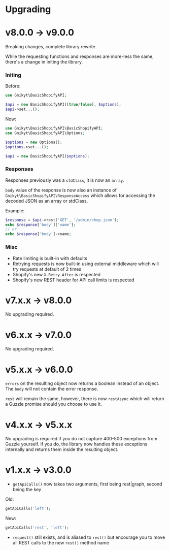 # Upgrading

# v8.0.0 -> v9.0.0

Breaking changes, complete library rewrite.

While the requesting functions and responses are more-less the same, there's a change in initing the library.

### Initing

Before:

```php
use Gnikyt\BasicShopifyAPI;

$api = new BasicShopifyAPI([true/false], $options);
$api->set...();
```

Now:

```php
use Gnikyt\BasicShopifyAPI\BasicShopifyAPI;
use Gnikyt\BasicShopifyAPI\Options;

$options = new Options();
$options->set...();

$api = new BasicShopifyAPI($options);
```

### Responses

Responses previously was a `stdClass`, it is now an `array`.

`body` value of the response is now also an instance of `Gnikyt\BasicShopifyAPI\ResponseAccess` which allows for accessing the decoded JSON as an array or stdClass.

Example:

```php
$response = $api->rest('GET', '/admin/shop.json');
echo $response['body']['name'];
// or
echo $response['body']->name;
```

### Misc

- Rate limiting is built-in with defaults
- Retrying requests is now built-in using external middleware which will try requests at default of 2 times
- Shopify's new `X-Retry-After` is respected
- Shopify's new REST header for API call limits is respected

# v7.x.x -> v8.0.0

No upgrading required.

# v6.x.x -> v7.0.0

No upgrading required.

# v5.x.x -> v6.0.0

`errors` on the resulting object now returns a boolean instead of an object. The `body` will not contain the error response.

`rest` will remain the same, however, there is now `restAsync` which will return a Guzzle promise should you choose to use it.

# v4.x.x -> v5.x.x

No upgrading is required if you do not capture 400-500 exceptions from Guzzle yourself. If you do, the library now handles these exceptions internally and returns them inside the resulting object.

# v1.x.x -> v3.0.0

+ `getApiCalls()` now takes two arguments, first being rest|graph, second being the key

Old:

```php
getApiCalls('left');
```

New:

```php
getApiCalls('rest', 'left');
```

+ `request()` still exists, and is aliased to `rest()` but encourage you to move all REST calls to the new `rest()` method name
